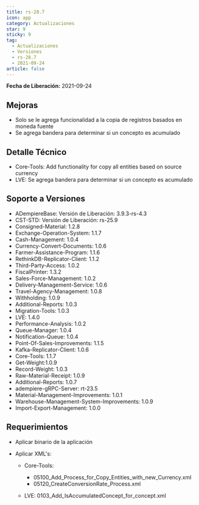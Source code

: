 ```yaml
---
title: rs-28.7
icon: app
category: Actualizaciones
star: 9
sticky: 9
tag:
  - Actualizaciones
  - Versiones
  - rs-28.7
  - 2021-09-24
article: false
---
```


**Fecha de Liberación:** 2021-09-24

## Mejoras

- Solo se le agrega funcionalidad a la copia de registros basados en moneda fuente
- Se agrega bandera para determinar si un concepto es acumulado

## Detalle Técnico

- Core-Tools: Add functionality for copy all entities based on source currency
- LVE: Se agrega bandera para determinar si un concepto es acumulado

## Soporte a Versiones

- ADempiereBase: Versión de Liberación: 3.9.3-rs-4.3
- CST-STD: Versión de Liberación: rs-25.9
- Consigned-Material: 1.2.8
- Exchange-Operation-System: 1.1.7
- Cash-Management: 1.0.4
- Currency-Convert-Documents: 1.0.6
- Farmer-Assistance-Program: 1.1.6
- RethinkDB-Replicator-Client: 1.1.2
- Third-Party-Access: 1.0.2
- FiscalPrinter: 1.3.2
- Sales-Force-Management: 1.0.2
- Delivery-Management-Service: 1.0.6
- Travel-Agency-Management: 1.0.8
- Withholding: 1.0.9
- Additional-Reports: 1.0.3
- Migration-Tools: 1.0.3
- LVE: 1.4.0
- Performance-Analysis: 1.0.2
- Queue-Manager: 1.0.4
- Notification-Queue: 1.0.4
- Point-Of-Sales-Improvements: 1.1.5
- Kafka-Replicator-Client: 1.0.6
- Core-Tools: 1.1.7
- Get-Weight:1.0.9
- Record-Weight: 1.0.3
- Raw-Material-Receipt: 1.0.9
- Additional-Reports: 1.0.7
- adempiere-gRPC-Server: rt-23.5
- Material-Management-Improvements: 1.0.1
- Warehouse-Management-System-Improvements: 1.0.9
- Import-Export-Management: 1.0.0

## Requerimientos

- Aplicar binario de la aplicación
- Aplicar XML's:

  - Core-Tools: 
  
    - 05100_Add_Process_for_Copy_Entities_with_new_Currency.xml
    - 05120_CreateConversionRate_Process.xml
  - LVE: 0103_Add_IsAccumulatedConcept_for_concept.xml
